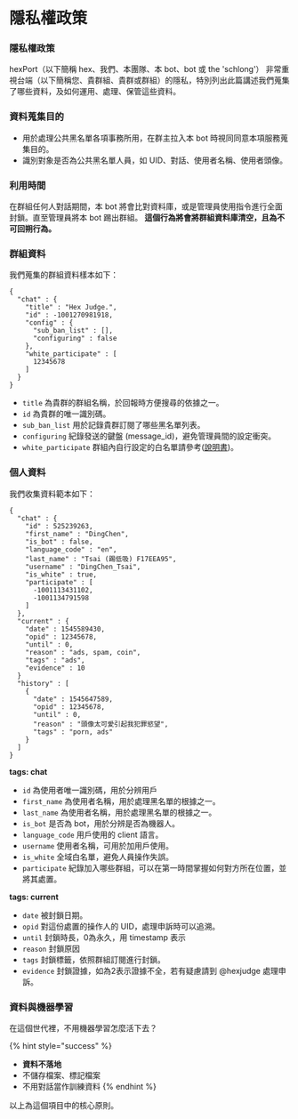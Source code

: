 # 隱私權政策

### 隱私權政策

hexPort（以下簡稱 hex、我們、本團隊、本 bot、bot 或 the 'schlong'） 非常重視台端（以下簡稱您、貴群組、貴群或群組）的隱私，特別列出此篇講述我們蒐集了哪些資料，及如何運用、處理、保管這些資料。

### 資料蒐集目的

* 用於處理公共黑名單各項事務所用，在群主拉入本 bot 時視同同意本項服務蒐集目的。
* 識別對象是否為公共黑名單人員，如 UID、對話、使用者名稱、使用者頭像。

### 利用時間

在群組任何人對話期間，本 bot 將會比對資料庫，或是管理員使用指令進行全面封鎖。直至管理員將本 bot 踢出群組。 **這個行為將會將群組資料庫清空，且為不可回朔行為。**

### 群組資料

我們蒐集的群組資料樣本如下：

```text
{
  "chat" : {
    "title" : "Hex Judge.",
    "id" : -1001270981918,
    "config" : {
      "sub_ban_list" : [],
      "configuring" : false
    },
    "white_participate" : [ 
      12345678
    ]
  }
}
```

* `title` 為貴群的群組名稱，於回報時方便搜尋的依據之一。
* `id` 為貴群的唯一識別碼。
* `sub_ban_list` 用於記錄貴群訂閱了哪些黑名單列表。
* `configuring` 紀錄發送的鍵盤 \(message\_id\)，避免管理員間的設定衝突。
* `white_participate` 群組內自行設定的白名單請參考\([說明書](/s/r181mM-b4)\)。

### 個人資料

我們收集資料範本如下：

```text
{
  "chat" : {
    "id" : 525239263,
    "first_name" : "DingChen",
    "is_bot" : false,
    "language_code" : "en",
    "last_name" : "Tsai (踢低吸) F17EEA95",
    "username" : "DingChen_Tsai",
    "is_white" : true,
    "participate" : [ 
      -1001113431102, 
      -1001134791598
    ]
  },
  "current" : {
    "date" : 1545589430,
    "opid" : 12345678,
    "until" : 0,
    "reason" : "ads, spam, coin",
    "tags" : "ads",
    "evidence" : 10
  }
  "history" : [ 
    {
      "date" : 1545647589,
      "opid" : 12345678,
      "until" : 0,
      "reason" : "頭像太可愛引起我犯罪慾望",
      "tags" : "porn, ads"
    }
  ]
}
```

**tags: chat**

* `id` 為使用者唯一識別碼，用於分辨用戶
* `first_name` 為使用者名稱，用於處理黑名單的根據之一。
* `last_name` 為使用者名稱，用於處理黑名單的根據之一。
* `is_bot` 是否為 bot，用於分辨是否為機器人。
* `language_code` 用戶使用的 client 語言。
* `username` 使用者名稱，可用於加用戶使用。
* `is_white` 全域白名單，避免人員操作失誤。
* `participate` 紀錄加入哪些群組，可以在第一時間掌握如何對方所在位置，並將其處置。

**tags: current**

* `date` 被封鎖日期。
* `opid` 對這份處置的操作人的 UID，處理申訴時可以追溯。
* `until` 封鎖時長，0為永久，用 timestamp 表示
* `reason` 封鎖原因
* `tags` 封鎖標籤，依照群組訂閱進行封鎖。
* `evidence` 封鎖證據，如為2表示證據不全，若有疑慮請到 @hexjudge 處理申訴。

### 資料與機器學習

在這個世代裡，不用機器學習怎麼活下去？ 

{% hint style="success" %}
* **資料不落地**
* 不儲存檔案、標記檔案
* 不用對話當作訓練資料
{% endhint %}

以上為這個項目中的核心原則。

